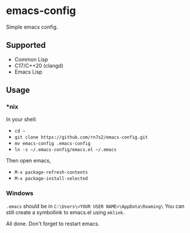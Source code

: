 # emacs-config

Simple emacs config.

## Supported

- Common Lisp
- C17/C++20 (clangd)
- Emacs Lisp

## Usage

### \*nix

In your shell:

- `cd ~`
- `git clone https://github.com/rn7s2/emacs-config.git`
- `mv emacs-config .emacs-config`
- `ln -s ~/.emacs-config/emacs.el ~/.emacs`

Then open emacs,

- `M-x package-refresh-contents`
- `M-x package-install-selected`

### Windows

`.emacs` should be in `C:\Users\<YOUR USER NAME>\AppData\Roaming\`
You can still create a symbollink to emacs.el using `mklink`.

All done. Don't forget to restart emacs.
